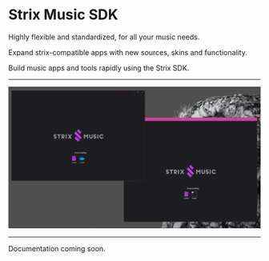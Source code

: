 
# Strix Music SDK
Highly flexible and standardized, for all your music needs.

Expand strix-compatible apps with new sources, skins and functionality.

Build music apps and tools rapidly using the Strix SDK.  

---

![app startup](assets/screenshots/uwp_wasm_startup.png)

---

Documentation coming soon.
